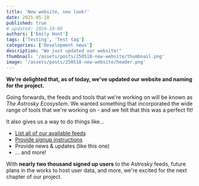 ```yaml
---
title: 'New website, new look!'
date: 2025-05-18
published: true
# updated: 2024-10-08
authors: ['Emily Hunt']
tags: ['Testing', 'Test tag']
categories: ['Development news']
description: "We just updated our website!"
thumbnail: '/assets/posts/250518-new-website/thumbnail.png'
image: '/assets/posts/250518-new-website/header.png'
---
```


**We're delighted that, as of today, we've updated our website and naming for the project.**

Going forwards, the feeds and tools that we're working on will be known as *The Astrosky Ecosystem*. We wanted something that incorporated the wide range of tools that we're working on - and we felt that this was a perfect fit!

It also gives us a way to do things like...

* [List all of our available feeds](/feeds)
* [Provide signup instructions](/about/signup)
* Provide news & updates (like this one)
* ... and more!

With **nearly two thousand signed up users** to the Astrosky feeds, future plans in the works to host user data, and more, we're excited for the next chapter of our project.
